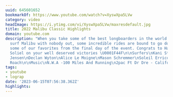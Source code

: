 ```yaml
---
uuid: 645601652
bookmarkOf: https://www.youtube.com/watch?v=XyswXpa5LVw
category: video
headImage: https://i.ytimg.com/vi/XyswXpa5LVw/maxresdefault.jpg
title: 2022 Malibu Classic Highlights
domain: youtube.com
description: "When you take some of the best longboarders in the world and let them
  surf Malibu with nobody out, some incredible rides are bound to go down. These were
  some of our favorites from the final day of the event. Congrats to Harrison and
  Soliel on your well deserved victories \U0001F44F\n\nSurfers\nKani Stewart\nTaylor
  Jensen\nDeclan Wyton\nAlice Le Moigne\nMason Schremmer\nSoleil Errico\nHarrison
  Roach\n\nMusic\nN.W.A -100 Miles And Running\n2pac Ft Dr Dre - California Love"
tags:
- youtube
- lograp
date: '2023-06-15T07:56:38.362Z'
highlights:
---
```



